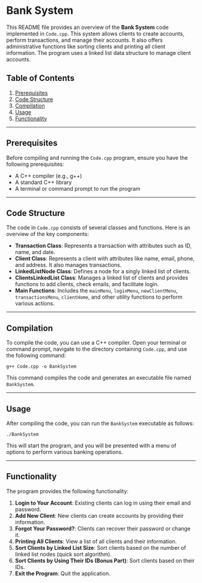# Bank System

This README file provides an overview of the **Bank System** code implemented in `Code.cpp`. This system allows clients to create accounts, perform transactions, and manage their accounts. It also offers administrative functions like sorting clients and printing all client information. The program uses a linked list data structure to manage client accounts.

## Table of Contents
1. [Prerequisites](#prerequisites)
2. [Code Structure](#code-structure)
3. [Compilation](#compilation)
4. [Usage](#usage)
5. [Functionality](#functionality)

---

## Prerequisites <a name="prerequisites"></a>

Before compiling and running the `Code.cpp` program, ensure you have the following prerequisites:
- A C++ compiler (e.g., g++)
- A standard C++ library
- A terminal or command prompt to run the program

---

## Code Structure <a name="code-structure"></a>

The code in `Code.cpp` consists of several classes and functions. Here is an overview of the key components:

- **Transaction Class**: Represents a transaction with attributes such as ID, name, and date.
- **Client Class**: Represents a client with attributes like name, email, phone, and address. It also manages transactions.
- **LinkedListNode Class**: Defines a node for a singly linked list of clients.
- **ClientsLinkedList Class**: Manages a linked list of clients and provides functions to add clients, check emails, and facilitate login.
- **Main Functions**: Includes the `mainMenu`, `loginMenu`, `newClientMenu`, `transactionsMenu`, `clientHome`, and other utility functions to perform various actions.

---

## Compilation <a name="compilation"></a>

To compile the code, you can use a C++ compiler. Open your terminal or command prompt, navigate to the directory containing `Code.cpp`, and use the following command:

```shell
g++ Code.cpp -o BankSystem
```

This command compiles the code and generates an executable file named `BankSystem`.

---

## Usage <a name="usage"></a>

After compiling the code, you can run the `BankSystem` executable as follows:

```shell
./BankSystem
```

This will start the program, and you will be presented with a menu of options to perform various banking operations.

---

## Functionality <a name="functionality"></a>

The program provides the following functionality:

1. **Login to Your Account**: Existing clients can log in using their email and password.
2. **Add New Client**: New clients can create accounts by providing their information.
3. **Forgot Your Password?**: Clients can recover their password or change it.
4. **Printing All Clients**: View a list of all clients and their information.
5. **Sort Clients by Linked List Size**: Sort clients based on the number of linked list nodes (quick sort algorithm).
6. **Sort Clients by Using Their IDs (Bonus Part)**: Sort clients based on their IDs.
7. **Exit the Program**: Quit the application.
